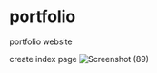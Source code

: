 # portfolio
portfolio website

create index page
![Screenshot (89)](https://github.com/user-attachments/assets/5b2b2477-da58-4584-9346-607c2c0ca6b7)


